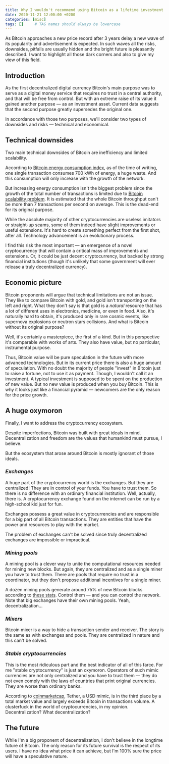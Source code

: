 ```yaml
---
title: Why I wouldn't recommend using Bitcoin as a lifetime investment
date: 2020-11-21 12:00:00 +0200
categories: [misc]
tags: []     # TAG names should always be lowercase
---
```


As Bitcoin approaches a new price record after 3 years delay a new wave of its popularity and advertisement is expected. In such waves all the risks, downsides, pitfalls are usually hidden and the bright future is pleasantly described. I want to highlight all those dark corners and also to give my view of this field. 

## __Introduction__

As the first decentralized digital currency Bitcoin's main purpose was to serve as a digital money service that requires no trust in a central authority, and that will be free from control. But with an extreme raise of its value it gained another purpose — as an investment asset. Current data suggests that the second purpose greatly supersedes the original one. 

In accordance with those two purposes, we'll consider two types of downsides and risks — technical and economical.

## __Technical downsides__

Two main technical downsides of Bitcoin are inefficiency and limited scalability. 

According to [Bitcoin energy consumption index](https://digiconomist.net/bitcoin-energy-consumption/), as of the time of writing, one single transaction consumes 700 kWh of energy, a huge waste. And this consumption will only increase with the growth of the network. 

But increasing energy consumption isn't the biggest problem since the growth of the total number of transactions is limited due to [Bitcoin scalability problem](https://en.wikipedia.org/wiki/Bitcoin_scalability_problem). It is estimated that the whole Bitcoin throughput can't be more than 7 transactions per second on average. This is the dead-end for its original purpose. 

While the absolute majority of other cryptocurrencies are useless imitators or straight-up scams, some of them indeed have slight improvements or useful extensions. It's hard to create something perfect from the first shot, after all. Technology advancement is an evolutionary process. 

I find this risk the most important — an emergence of a novel cryptocurrency that will contain a critical mass of improvements and extensions. Or, it could be just decent cryptocurrency, but backed by strong financial institutions (though it's unlikely that some government will ever release a truly decentralized currency).

## __Economic picture__

Bitcoin proponents will argue that technical limitations are not an issue. They like to compare Bitcoin with gold, and gold isn't transporting on the left and right. What they don't say is that gold is a _natural_ resource that has a lot of different uses in electronics, medicine, or even in food. Also, it's naturally hard to obtain, it's produced only in rare cosmic events, like supernova explosions or neutron stars collisions. And what is Bitcoin without its original purpose?

Well, it's certainly a masterpiece, the first of a kind. But in this perspective it's comparable with works of arts. They also have value, but no particular, instrumental purpose. 

Thus, Bitcoin value will be pure speculation in the future with more advanced technologies. But in its current price there is also a huge amount of speculation. With no doubt the majority of people "invest" in Bitcoin just to raise a fortune, not to use it as payment. Though, I wouldn't call it an investment. A typical investment is supposed to be spent on the production of new value. But no new value is produced when you buy Bitcoin. This is why it looks just like a financial pyramid — newcomers are the only reason for the price growth. 

## __A huge oxymoron__

Finally, I want to address the cryptocurrency ecosystem.  

Despite imperfections, Bitcoin was built with great ideals in mind.
Decentralization and freedom are the values that humankind must pursue, I believe.

But the ecosystem that arose around Bitcoin is mostly ignorant of those ideals. 

### ___Exchanges___

A huge part of the cryptocurrency world is the exchanges. 
But they are centralized! They are in control of your funds. You have to trust them. So there is no difference with an ordinary financial institution. Well, actually, there is. A cryptocurrency exchange found on the internet can be run by a high-school kid just for fun. 

Exchanges possess a great value in cryptocurrencies and are responsible for a big part of all Bitcoin transactions. They are entities that have the power and resources to play with the market. 

The problem of exchanges can't be solved since truly decentralized exchanges are impossible or impractical.

### ___Mining pools___

A mining pool is a clever way to unite the computational resources needed for mining new blocks. But again, they are centralized and as a single miner you have to trust them. There are pools that require no trust in a coordinator, but they don't propose additional incentives for a single miner. 

A dozen mining pools generate around 75% of new Bitcoin blocks according to [these stats](https://www.blockchain.com/charts/pools). Control them — and you can control the network. Note that big exchanges have their own mining pools. Yeah, decentralization...

### ___Mixers___

Bitcoin mixer is a way to hide a transaction sender and receiver. The story is the same as with exchanges and pools. They are centralized in nature and this can't be solved. 

### ___Stable cryptocurrencies___

This is the most ridiculous part and the best indicator of all of this farce. For me "stable cryptocurrency" is just an oxymoron. Operators of such mimic currencies are not only centralized and you have to trust them — they do not even comply with the laws of countries that print original currencies. They are worse than ordinary banks. 

According to [coinmarketcap](https://coinmarketcap.com/), Tether, a USD mimic, is in the third place by a total market value and largely exceeds Bitcoin in transactions volume. A clusterfuck in the world of cryptocurrencies, in my opinion. Decentralization? What decentralization?

## __The future__

While I'm a big proponent of decentralization, I don't believe in the longtime future of Bitcoin. The only reason for its future survival is the respect of its users. I have no idea what price it can achieve, but I'm 100% sure the price will have a speculative nature. 